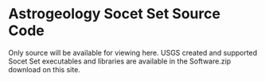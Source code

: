 # Astrogeology Socet Set Source Code

Only source will be available for viewing here. USGS created and supported Socet Set executables and libraries are available in the Software.zip download on this site.
